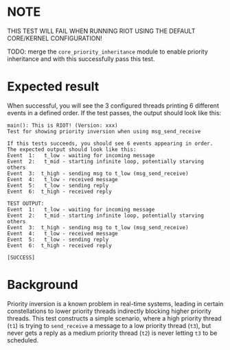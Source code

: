 NOTE
====
THIS TEST WILL FAIL WHEN RUNNING RIOT USING THE DEFAULT CORE/KERNEL CONFIGURATION!

TODO: merge the `core_priority_inheritance` module to enable priority
      inheritance and with this successfully pass this test.

Expected result
===============
When successful, you will see the 3 configured threads printing 6 different
events in a defined order. If the test passes, the output should look like this:

```
main(): This is RIOT! (Version: xxx)
Test for showing priority inversion when using msg_send_receive

If this tests succeeds, you should see 6 events appearing in order.
The expected output should look like this:
Event  1:   t_low - waiting for incoming message
Event  2:   t_mid - starting infinite loop, potentially starving others
Event  3:  t_high - sending msg to t_low (msg_send_receive)
Event  4:   t_low - received message
Event  5:   t_low - sending reply
Event  6:  t_high - received reply

TEST OUTPUT:
Event  1:   t_low - waiting for incoming message
Event  2:   t_mid - starting infinite loop, potentially starving others
Event  3:  t_high - sending msg to t_low (msg_send_receive)
Event  4:   t_low - received message
Event  5:   t_low - sending reply
Event  6:  t_high - received reply

[SUCCESS]
```

Background
==========
Priority inversion is a known problem in real-time systems, leading in certain
constellations to lower priority threads indirectly blocking higher priority
threads. This test constructs a simple scenario, where a high priority thread
(`t1`) is trying to `send_receive` a message to a low priority thread (`t3`),
but never gets a reply as a medium priority thread (`t2`) is never letting `t3`
to be scheduled.
